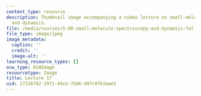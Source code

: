```yaml
---
content_type: resource
description: Thumbnail image accompanying a video lecture on small-molecule spectroscopy
  and dynamics.
file: /media/courses/5-80-small-molecule-spectroscopy-and-dynamics-fall-2008/17216f82297149ce7b86d97c97b3aae3_mit5_80f08lec17_th.jpg
file_type: image/jpeg
image_metadata:
  caption: ''
  credit: ''
  image-alt: ''
learning_resource_types: []
ocw_type: OCWImage
resourcetype: Image
title: Lecture 17
uid: 17216f82-2971-49ce-7b86-d97c97b3aae3
---
```

